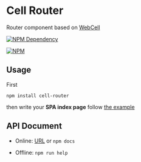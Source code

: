 # Cell Router

Router component based on [WebCell](https://web-cell.tk/)

[![NPM Dependency](https://david-dm.org/EasyWebApp/cell-router.svg)](https://david-dm.org/EasyWebApp/cell-router)

[![NPM](https://nodei.co/npm/cell-router.png?downloads=true&downloadRank=true&stars=true)](https://nodei.co/npm/cell-router/)



## Usage

First
```Shell
npm install cell-router
```
then write your **SPA index page** follow [the example](https://github.com/EasyWebApp/cell-router/blob/master/test/index.html)



## API Document

 - Online: [URL](https://easywebapp.github.io/cell-router/) or `npm docs`

 - Offline: `npm run help`
